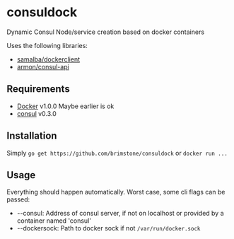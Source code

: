 # consuldock

Dynamic Consul Node/service creation based on docker containers

Uses the following libraries:

* [samalba/dockerclient](https://github.com/samalba/dockerclient)
* [armon/consul-api](https://github.com/armon/consul-api)

## Requirements
* [Docker](http://docker.io) v1.0.0 Maybe earlier is ok
* [consul](http://consul.io) v0.3.0

## Installation
Simply `go get https://github.com/brimstone/consuldock` or `docker run ...`

## Usage
Everything should happen automatically. Worst case, some cli flags can be passed:

* --consul: Address of consul server, if not on localhost or provided by a container named 'consul'
* --dockersock: Path to docker sock if not `/var/run/docker.sock`
